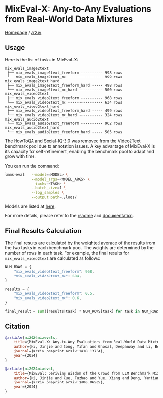 # MixEval-X: Any-to-Any Evaluations from Real-World Data Mixtures

[Homepage](https://mixeval-x.github.io/) / [arXiv](https://arxiv.org/abs/2410.13754)

## Usage

Here is the list of tasks in MixEval-X:

```
mix_evals_image2text
 ├── mix_evals_image2text_freeform ---------- 998 rows
 └── mix_evals_image2text_mc ---------------- 990 rows
mix_evals_image2text_hard
 ├── mix_evals_image2text_freeform_hard ----- 498 rows
 └── mix_evals_image2text_mc_hard ----------- 500 rows
mix_evals_video2text
 ├── mix_evals_video2text_freeform ---------- 968 rows
 └── mix_evals_video2text_mc ---------------- 634 rows
mix_evals_video2text_hard
 ├── mix_evals_video2text_freeform_hard ----- 499 rows
 └── mix_evals_video2text_mc_hard ----------- 324 rows
mix_evals_audio2text
 └── mix_evals_audio2text_freeform ---------- 962 rows
mix_evals_audio2text_hard
 └── mix_evals_audio2text_freeform_hard ----- 505 rows
```

The HowToQA and Social-IQ-2.0 was removed from the Video2Text benchmark pool due to annotation issues. A key advantage of MixEval-X is its capacity for self-refinement, enabling the benchmark pool to adapt and grow with time.

You can run the command:

```bash
lmms-eval   --model=<MODEL> \
            --model_args=<MODEL_ARGS> \
            --tasks=<TASK> \
            --batch_size=1 \
            --log_samples \
            --output_path=./logs/
```

Models are listed at [here](https://github.com/EvolvingLMMs-Lab/lmms-eval/blob/0589d0fba2efbcb526321f23ab0587599fd3c4c9/lmms_eval/models/__init__.py#L13).

For more details, please refer to the [readme](https://github.com/EvolvingLMMs-Lab/lmms-eval/tree/main) and [documentation](https://github.com/EvolvingLMMs-Lab/lmms-eval/tree/main/docs).

## Final Results Calculation

The final results are calculated by the weighted average of the results from the two tasks in each benchmark pool. The weights are determined by the number of rows in each task. For example, the final results for `mix_evals_video2text` are calculated as follows:

```python
NUM_ROWS = {
    "mix_evals_video2text_freeform": 968,
    "mix_evals_video2text_mc": 634,
}

results = {
    "mix_evals_video2text_freeform": 0.5,
    "mix_evals_video2text_mc": 0.6,
}

final_result = sum([results[task] * NUM_ROWS[task] for task in NUM_ROWS]) / sum(NUM_ROWS.values())
```

## Citation

```bib
@article{ni2024mixevalx,
    title={MixEval-X: Any-to-Any Evaluations from Real-World Data Mixtures},
    author={Ni, Jinjie and Song, Yifan and Ghosal, Deepanway and Li, Bo and Zhang, David Junhao and Yue, Xiang and Xue, Fuzhao and Zheng, Zian and Zhang, Kaichen and Shah, Mahir and Jain, Kabir and You, Yang and Shieh, Michael},
    journal={arXiv preprint arXiv:2410.13754},
    year={2024}
}

@article{ni2024mixeval,
    title={MixEval: Deriving Wisdom of the Crowd from LLM Benchmark Mixtures},
    author={Ni, Jinjie and Xue, Fuzhao and Yue, Xiang and Deng, Yuntian and Shah, Mahir and Jain, Kabir and Neubig, Graham and You, Yang},
    journal={arXiv preprint arXiv:2406.06565},
    year={2024}
}
```
